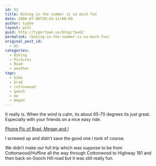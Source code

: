 ```yaml
---
id: 62
title: Biking in the summer is so much fun
date: 2008-07-06T20:43:11+00:00
author: tyghe
layout: post
guid: http://tygertown.us/blog/?p=62
permalink: /biking-in-the-summer-is-so-much-fun/
original_post_id:
  - 62
categories:
  - Biking
  - Pictures
  - Road
  - weather
tags:
  - bike
  - brad
  - cottonwood
  - gooch
  - me
  - megan
---
```

It really is. When the wind is calm, its about 65-70 degrees its just great. Especially with your friends on a nice easy ride.

[Phone Pic of Brad, Megan and I](http://www.facebook.com/photo.php?pid=31883250&l=bdbcd&id=43800887)

I screwed up and didn&#8217;t save the good one I took of course.

We didn&#8217;t make our full trip which was suppose to be from Cottonwood/Huffine all the way through Cottonwood to Highway 181 and then back on Gooch Hill road but it was still really fun.